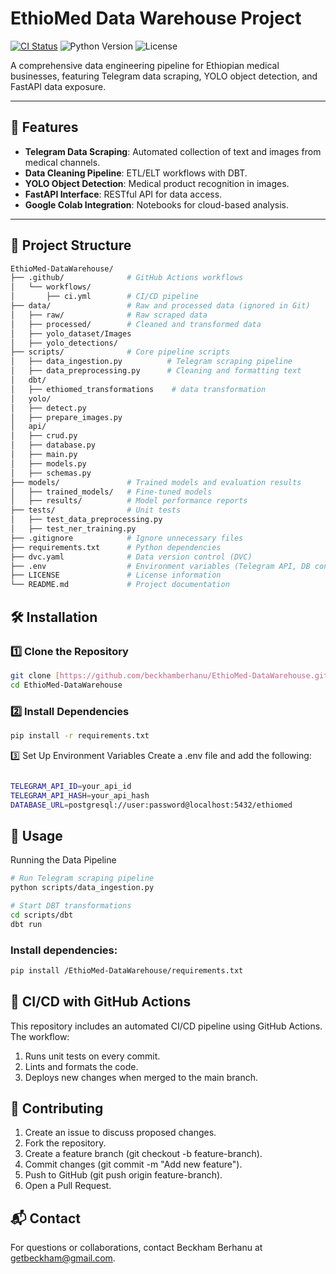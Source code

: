 # EthioMed Data Warehouse Project

[![CI Status](https://github.com/beckhamberhanu/EthioMed-DataWarehouse/actions/workflows/ci.yml/badge.svg)](https://github.com/beckhamberhanu/EthioMed-DataWarehouse/actions)
![Python Version](https://img.shields.io/badge/python-3.10%2B-blue)
![License](https://img.shields.io/badge/license-MIT-green)

A comprehensive data engineering pipeline for Ethiopian medical businesses, featuring Telegram data scraping, YOLO object detection, and FastAPI data exposure.

---

## 🚀 Features

- **Telegram Data Scraping**: Automated collection of text and images from medical channels.
- **Data Cleaning Pipeline**: ETL/ELT workflows with DBT.
- **YOLO Object Detection**: Medical product recognition in images.
- **FastAPI Interface**: RESTful API for data access.
- **Google Colab Integration**: Notebooks for cloud-based analysis.

---

## 📁 Project Structure

```bash
EthioMed-DataWarehouse/
├── .github/              # GitHub Actions workflows
│   └── workflows/
│       ├── ci.yml        # CI/CD pipeline
├── data/                 # Raw and processed data (ignored in Git)
│   ├── raw/              # Raw scraped data
│   ├── processed/        # Cleaned and transformed data
│   ├── yolo_dataset/Images
│   ├── yolo_detections/    
├── scripts/              # Core pipeline scripts
│   ├── data_ingestion.py          # Telegram scraping pipeline
│   ├── data_preprocessing.py      # Cleaning and formatting text
│   dbt/
│   ├── ethiomed_transformations    # data transformation
│   yolo/
│   ├── detect.py          
│   ├── prepare_images.py
│   api/
│   ├── crud.py          
│   ├── database.py
│   ├── main.py          
│   ├── models.py
│   ├── schemas.py          
├── models/               # Trained models and evaluation results
│   ├── trained_models/   # Fine-tuned models
│   ├── results/          # Model performance reports
├── tests/                # Unit tests
│   ├── test_data_preprocessing.py
│   ├── test_ner_training.py
├── .gitignore            # Ignore unnecessary files
├── requirements.txt      # Python dependencies
├── dvc.yaml              # Data version control (DVC)
├── .env                  # Environment variables (Telegram API, DB connection)
├── LICENSE               # License information
└── README.md             # Project documentation


```

## 🛠 Installation

### 1️⃣ Clone the Repository

```bash
git clone [https://github.com/beckhamberhanu/EthioMed-DataWarehouse.git](https://github.com/beckhamberhanu/EthioMed-DataWarehouse.git)
cd EthioMed-DataWarehouse

```
### 2️⃣ Install Dependencies

```bash
pip install -r requirements.txt

```
3️⃣ Set Up Environment Variables
Create a .env file and add the following:

```bash

TELEGRAM_API_ID=your_api_id
TELEGRAM_API_HASH=your_api_hash
DATABASE_URL=postgresql://user:password@localhost:5432/ethiomed

```
## 🚀 Usage
Running the Data Pipeline

```bash
# Run Telegram scraping pipeline
python scripts/data_ingestion.py

# Start DBT transformations
cd scripts/dbt
dbt run

```
### Install dependencies:

```bash
pip install /EthioMed-DataWarehouse/requirements.txt

```
## 📌 CI/CD with GitHub Actions
This repository includes an automated CI/CD pipeline using GitHub Actions. The workflow:

1. Runs unit tests on every commit.
2. Lints and formats the code.
3. Deploys new changes when merged to the main branch.

## 👥 Contributing
1. Create an issue to discuss proposed changes.
2. Fork the repository.
3. Create a feature branch (git checkout -b feature-branch).
4. Commit changes (git commit -m "Add new feature").
5. Push to GitHub (git push origin feature-branch).
6. Open a Pull Request.

## 📬 Contact
For questions or collaborations, contact Beckham Berhanu at getbeckham@gmail.com.